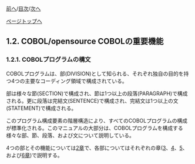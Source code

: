 <!--navi start1-->
[前へ](1-1.md)/[目次](https://momo2584.github.io/opensourcecobol.github.io/markdown/TOC.html)/[次へ](1-2-2.md)
<!--navi end1-->
<!--navi start2-->

[ページトップへ](1-2-1.md)
<!--navi end2-->
## 1.2. COBOL/opensource COBOLの重要機能

### 1.2.1. COBOLプログラムの構文

COBOLプログラムは、部(DIVISION)として知られる、それぞれ独自の目的を持つ4つの主要なコーディング領域で構成されている。

部は様々な節(SECTION)で構成され、節は1つ以上の段落(PARAGRAPH)で構成される。更に段落は完結文(SENTENCE)で構成され、完結文は1つ以上の文(STATEMENT)で構成される。

このプログラム構成要素の階層構造により、すべてのCOBOLプログラムの構成が標準化される。このマニュアルの大部分は、COBOLプログラムを構成する様々な部、節、段落、および文について説明している。

4つの部とその機能については[2章](2-1.md)で、各部についてはそれぞれの章([3](3.md)、[4](4-1-1.md)、[5](5-1.md)、および[6章](6-1-1.md))で説明する。

